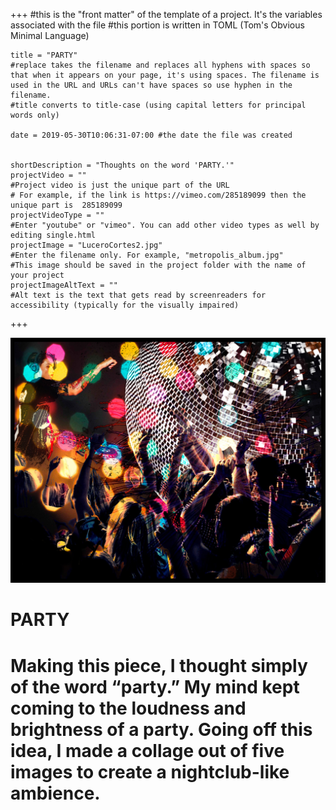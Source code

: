+++
    #this is the "front matter" of the template of a project. It's the variables associated with the file
    #this portion is written in TOML (Tom's Obvious Minimal Language)
    
    title = "PARTY"
    #replace takes the filename and replaces all hyphens with spaces so that when it appears on your page, it's using spaces. The filename is used in the URL and URLs can't have spaces so use hyphen in the filename.
    #title converts to title-case (using capital letters for principal words only)
    
    date = 2019-05-30T10:06:31-07:00 #the date the file was created

    
    shortDescription = "Thoughts on the word 'PARTY.'"
    projectVideo = ""
    #Project video is just the unique part of the URL  
    # For example, if the link is https://vimeo.com/285189099 then the unique part is  285189099
    projectVideoType = ""
    #Enter "youtube" or "vimeo". You can add other video types as well by editing single.html 
    projectImage = "LuceroCortes2.jpg"
    #Enter the filename only. For example, "metropolis_album.jpg" 
    #This image should be saved in the project folder with the name of your project 
    projectImageAltText = ""
    #Alt text is the text that gets read by screenreaders for accessibility (typically for the visually impaired) 

+++

<div class= "container">
    <div class= "girl-image">
        <img src= "LuceroCortes2.jpg">
    </div>
</div>

<div class="container">
        <div class= "title-display">
            <h1 class= "image-title">PARTY</h1>
        </div>
</div>

<div class= "display-text">
    <h1 class= "girl-text">
        Making this piece, I thought simply of the word “party.” My mind kept coming to the loudness and brightness of a party. Going off this idea, I made a collage out of five images to create a nightclub-like ambience.
    </h1>
</div>
